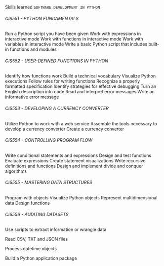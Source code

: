 Skills learned `SOFTWARE DEVELOPMENT IN PYTHON`

###### CIS551 - PYTHON FUNDAMENTALS
Run a Python script you have been given
Work with expressions in interactive mode
Work with functions in interactive mode
Work with variables in interactive mode
Write a basic Python script that includes built-in functions and modules

###### CIS552 - USER-DEFINED FUNCTIONS IN PYTHON
Identify how functions work
Build a technical vocabulary
Visualize Python executions
Follow rules for writing functions
Recognize a properly formatted specification
Identify strategies for effective debugging
Turn an English description into code
Read and interpret error messages
Write an informative error message

###### CIS553 - DEVELOPING A CURRENCY CONVERTER
Utilize Python to work with a web service
Assemble the tools necessary to develop a currency converter
Create a currency converter

###### CIS554 - CONTROLLING PROGRAM FLOW
Write conditional statements and expressions
Design and test functions
Evaluate expressions
Create statement visualizations
Write recursive definitions and functions
Design and implement divide and conquer algorithms

###### CIS555 - MASTERING DATA STRUCTURES
Program with objects
Visualize Python objects
Represent multidimensional data
Design functions

###### CIS556 - AUDITING DATASETS
Use scripts to extract information or wrangle data


Read CSV, TXT and JSON files


Process datetime objects


Build a Python application package
